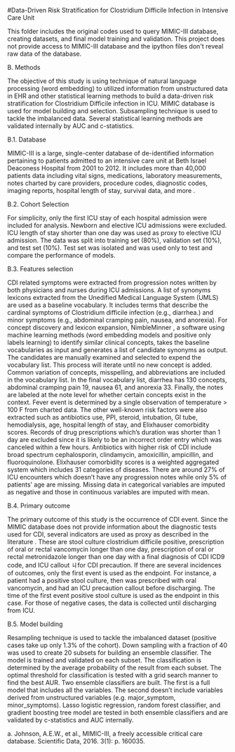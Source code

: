 #Data-Driven Risk Stratification for Clostridium Difficile Infection in Intensive Care Unit

This folder includes the original codes used to query MIMIC-III database, creating datasets, and final model training and validation.
This project does not provide access to MIMIC-III database and the ipython files don't reveal raw data of the database.


B.	Methods

The objective of this study is using technique of natural language processing (word embedding) to utilized information from unstructured data in EHR and other statistical learning methods to build a data-driven risk stratification for Clostridium Difficile infection in ICU. MIMIC database is used for model building and selection. Subsampling technique is used to tackle the imbalanced data. Several statistical learning methods are validated internally by AUC and c-statistics.


B.1.	Database

MIMIC-III is a large, single-center database of de-identified information pertaining to patients admitted to an intensive care unit at Beth Israel Deaconess Hospital from 2001 to 2012. It includes more than 40,000 patients data including vital signs, medications, laboratory measurements, notes charted by care providers, procedure codes, diagnostic codes, imaging reports, hospital length of stay, survival data, and more .


B.2.	Cohort Selection

For simplicity, only the first ICU stay of each hospital admission were included for analysis. Newborn and elective ICU admissions were excluded. ICU length of stay shorter than one day was used as proxy to elective ICU admission. The data was split into training set (80%), validation set (10%), and test set (10%). Test set was isolated and was used only to test and compare the performance of models.

B.3.	Features selection

CDI related symptoms were extracted from progression notes written by both physicians and nurses during ICU admissions. A list of synonyms lexicons extracted from the Unedified Medical Language System (UMLS) are used as a baseline vocabulary. It includes terms that describe the cardinal symptoms of Clostridium difficile infection (e.g., diarrhea.) and minor symptoms (e.g., abdominal cramping pain, nausea, and anorexia). For concept discovery and lexicon expansion, NimbleMinner , a software using machine learning methods (word embedding models and positive only labels learning) to identify similar clinical concepts, takes the baseline vocabularies as input and generates a list of candidate synonyms as output. The candidates are manually examined and selected to expend the vocabulary list. This process will iterate until no new concept is added. Common variation of concepts, misspelling, and abbreviations are included in the vocabulary list. In the final vocabulary list, diarrhea has 130 concepts, abdominal cramping pain 19, nausea 61, and anorexia 33. Finally, the notes are labeled at the note level for whether certain concepts exist in the context. Fever event is determined by a single observation of temperature > 100 F from charted data.
The other well-known risk factors were also extracted such as antibiotics use, PPI, steroid, intubation, GI tube, hemodialysis, age, hospital length of stay, and Elixhauser comorbidity scores. Records of drug prescriptions which’s duration was shorter than 1 day are excluded since it is likely to be an incorrect order entry which was canceled within a few hours. Antibiotics with higher risk of CDI include broad spectrum cephalosporin, clindamycin, amoxicillin, ampicillin, and fluoroquinolone. Elixhauser comorbidity scores is a weighted aggregated system which includes 31 categories of diseases.
There are around 27% of ICU encounters which doesn’t have any progression notes while only 5% of patients’ age are missing. Missing data in categorical variables are imputed as negative and those in continuous variables are imputed with mean.

B.4.	Primary outcome

The primary outcome of this study is the occurrence of CDI event. Since the MIMIC database does not provide information about the diagnostic tests used for CDI, several indicators are used as proxy as described in the literature . These are stool culture clostridium difficile positive, prescription of oral or rectal vancomycin longer than one day, prescription of oral or rectal metronidazole longer than one day with a final diagnosis of CDI ICD9 code, and ICU callout ㄐfor CDI precaution. If there are several incidences of outcomes, only the first event is used as the endpoint. For instance, a patient had a positive stool culture, then was prescribed with oral vancomycin, and had an ICU precaution callout before discharging. The time of the first event positive stool culture is used as the endpoint in this case. For those of negative cases, the data is collected until discharging from ICU.


B.5.	Model building

Resampling technique is used to tackle the imbalanced dataset (positive cases take up only 1.3% of the cohort). Down sampling with a fraction of 40 was used to create 20 subsets for building an ensemble classifier. The model is trained and validated on each subset. The classification is determined by the average probability of the result from each subset. The optimal threshold for classification is tested with a grid search manner to find the best AUR. Two ensemble classifiers are built. The first is a full model that includes all the variables. The second doesn’t include variables derived from unstructured variables (e.g. major_symptom, minor_symptoms). Lasso logistic regression, random forest classifier, and gradient boosting tree model are tested in both ensemble classifiers and are validated by c-statistics and AUC internally.


a. Johnson, A.E.W., et al., MIMIC-III, a freely accessible critical care database. Scientific Data, 2016. 3(1): p. 160035.
